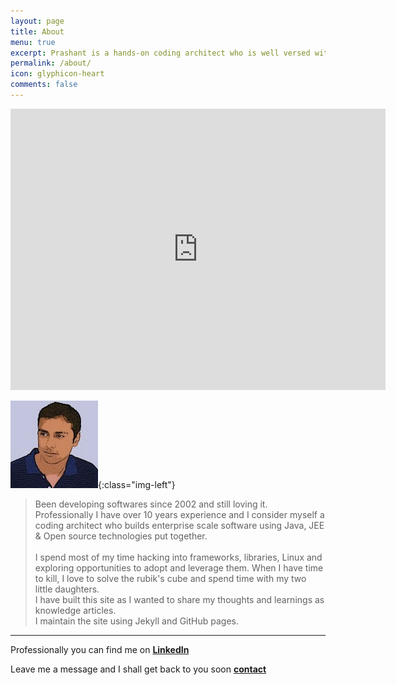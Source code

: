 ```yaml
---
layout: page
title: About
menu: true
excerpt: Prashant is a hands-on coding architect who is well versed with architectural patterns.
permalink: /about/
icon: glyphicon-heart
comments: false
---
```



<iframe src="https://www.google.com/maps/embed?pb=!1m18!1m12!1m3!1d30158.70848544066!2d72.85093792452292!3d19.11473696812473!2m3!1f0!2f0!3f0!3m2!1i1024!2i768!4f13.1!3m3!1m2!1s0x3be7b61b41dfb131%3A0xa668297563ddac31!2sAndheri+East%2C+Mumbai%2C+Maharashtra!5e0!3m2!1sen!2sin!4v1491656295172" width="600" height="450" frameborder="0" style="border:0" allowfullscreen></iframe>



![image-title-here](/assets/images/me.jpg){:class="img-left"}

> Been developing softwares since 2002 and still loving it. Professionally I have over 10 years experience and I consider myself a coding architect who builds enterprise scale software using Java, JEE & Open source technologies 
put together. <br/> <br/>
I spend most of my time hacking into frameworks, libraries, Linux and exploring opportunities to adopt and leverage them.
When I have time to kill, I love to solve the rubik's cube and spend time with my two little daughters.<br/>
I have built this site as I wanted to share my thoughts and learnings as knowledge articles.<br/> I maintain the site using Jekyll and GitHub pages.

***

Professionally you can find me on **[LinkedIn](https://www.linkedin.com/in/prashantpadmanabhan)**

Leave me a message and I shall get back to you soon **[contact](http://goo.gl/forms/3sFqY4vn88w8xWO93)**